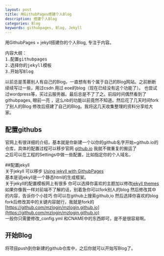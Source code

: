 ```yaml
---
layout: post
title: 用GithubPages搭建个人Blog
description: 搭建个人Blog
categories: Blog
keywords: githubpages, Blog, Jekyll 
---
```


用GithubPages + jekyll搭建你的个人Blog, 专注于内容。  


<pre>
内容大纲：
1.配置githubpages  
2.选择你的jekyll模板    
3.开始写Blog  
</pre>
以前总是羡慕别人有自己的Blog，一直想有有个属于自己的Blog网站。之前断断续续写过一些，用过csdn 用过 eoe的blog（现在已经没有这个功能了）。 也尝试过wordpress等，买过云服务器。最后总是不了了之。前段时间偶然看到了githubpages, 眼前一亮
，这么nb的功能以前竟然不知道。然后花了几天时间fork了别人的Blog 修改后搭建了自己的Blog。我将这几天收集整理的资料分享给大家。

## 配置githubs 
官网上有很详细的介绍，基本就是你新建一个以你的github名字开始+github.io的仓库，具体的配置过程可以移步官网 [github.io](http://github.io) 我就不做重复的搬运了   
之后可以在工程的Settings中做一些配置，比如指定你的个人域名， 


##配置jekyll  
关于jekyll 可以移步 [Using jekyll with GithubPages](https://help.github.com/articles/using-jekyll-as-a-static-site-generator-with-github-pages/)  
基本是说jekyll是一个静态html的生成框架。  
关于jekyll的配置模板网上有很多 你可以选择你喜欢的主题加以修改[jekyll themes](http://jekyllthemes.org/)  
如果你像我一样对前端不了解的话，别着急你可以fork别人的blog 然后修改其中的内容，告诉你个小技巧 你可以在github上搜索github,io 然后选择你喜欢的blog fork后修改其中的关键内容就行，我就是fork的 [https://github.com/mzlogin/mzlogin.github.io](https://github.com/mzlogin/mzlogin.github.io)  
一般你只需要修改_config.yml 和CNAME中的东西即可，是不是很容易啊。  

## 开始Blog
将项目push到你新建的github仓库中，之后你就可以开始写Blog了。
